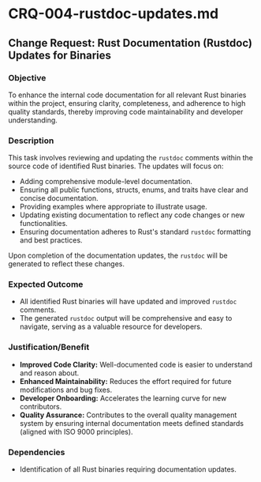 # CRQ-004-rustdoc-updates.md

## Change Request: Rust Documentation (Rustdoc) Updates for Binaries

### Objective

To enhance the internal code documentation for all relevant Rust binaries within the project, ensuring clarity, completeness, and adherence to high quality standards, thereby improving code maintainability and developer understanding.

### Description

This task involves reviewing and updating the `rustdoc` comments within the source code of identified Rust binaries. The updates will focus on:

*   Adding comprehensive module-level documentation.
*   Ensuring all public functions, structs, enums, and traits have clear and concise documentation.
*   Providing examples where appropriate to illustrate usage.
*   Updating existing documentation to reflect any code changes or new functionalities.
*   Ensuring documentation adheres to Rust's standard `rustdoc` formatting and best practices.

Upon completion of the documentation updates, the `rustdoc` will be generated to reflect these changes.

### Expected Outcome

*   All identified Rust binaries will have updated and improved `rustdoc` comments.
*   The generated `rustdoc` output will be comprehensive and easy to navigate, serving as a valuable resource for developers.

### Justification/Benefit

*   **Improved Code Clarity:** Well-documented code is easier to understand and reason about.
*   **Enhanced Maintainability:** Reduces the effort required for future modifications and bug fixes.
*   **Developer Onboarding:** Accelerates the learning curve for new contributors.
*   **Quality Assurance:** Contributes to the overall quality management system by ensuring internal documentation meets defined standards (aligned with ISO 9000 principles).

### Dependencies

*   Identification of all Rust binaries requiring documentation updates.

